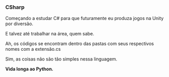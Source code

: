 ### CSharp

Começando a estudar C# para que futuramente eu produza jogos na Unity por diversão. 

E talvez até trabalhar na área, quem sabe.

Ah, os códigos se encontram dentro das pastas com seus respectivos nomes com a extensão.cs

Sim, as coisas não são tão simples nessa linguagem.


__Vida longa ao Python.__
